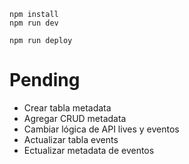```
npm install
npm run dev
```

```
npm run deploy
```


# Pending

- Crear tabla metadata
- Agregar CRUD metadata
- Cambiar lógica de API lives y eventos
- Actualizar tabla events
- Ectualizar metadata de eventos